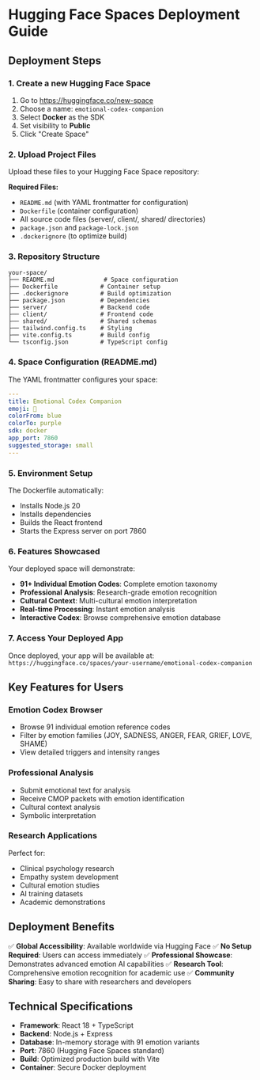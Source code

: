 # Hugging Face Spaces Deployment Guide

## Deployment Steps

### 1. Create a new Hugging Face Space
1. Go to https://huggingface.co/new-space
2. Choose a name: `emotional-codex-companion`
3. Select **Docker** as the SDK
4. Set visibility to **Public**
5. Click "Create Space"

### 2. Upload Project Files
Upload these files to your Hugging Face Space repository:

**Required Files:**
- `README.md` (with YAML frontmatter for configuration)
- `Dockerfile` (container configuration)
- All source code files (server/, client/, shared/ directories)
- `package.json` and `package-lock.json`
- `.dockerignore` (to optimize build)

### 3. Repository Structure
```
your-space/
├── README.md              # Space configuration
├── Dockerfile            # Container setup
├── .dockerignore         # Build optimization
├── package.json          # Dependencies
├── server/               # Backend code
├── client/               # Frontend code
├── shared/               # Shared schemas
├── tailwind.config.ts    # Styling
├── vite.config.ts        # Build config
└── tsconfig.json         # TypeScript config
```

### 4. Space Configuration (README.md)
The YAML frontmatter configures your space:

```yaml
---
title: Emotional Codex Companion
emoji: 🧠
colorFrom: blue
colorTo: purple
sdk: docker
app_port: 7860
suggested_storage: small
---
```

### 5. Environment Setup
The Dockerfile automatically:
- Installs Node.js 20
- Installs dependencies
- Builds the React frontend
- Starts the Express server on port 7860

### 6. Features Showcased
Your deployed space will demonstrate:
- **91+ Individual Emotion Codes**: Complete emotion taxonomy
- **Professional Analysis**: Research-grade emotion recognition
- **Cultural Context**: Multi-cultural emotion interpretation
- **Real-time Processing**: Instant emotion analysis
- **Interactive Codex**: Browse comprehensive emotion database

### 7. Access Your Deployed App
Once deployed, your app will be available at:
`https://huggingface.co/spaces/your-username/emotional-codex-companion`

## Key Features for Users

### Emotion Codex Browser
- Browse 91 individual emotion reference codes
- Filter by emotion families (JOY, SADNESS, ANGER, FEAR, GRIEF, LOVE, SHAME)
- View detailed triggers and intensity ranges

### Professional Analysis
- Submit emotional text for analysis
- Receive CMOP packets with emotion identification
- Cultural context analysis
- Symbolic interpretation

### Research Applications
Perfect for:
- Clinical psychology research
- Empathy system development  
- Cultural emotion studies
- AI training datasets
- Academic demonstrations

## Deployment Benefits

✅ **Global Accessibility**: Available worldwide via Hugging Face
✅ **No Setup Required**: Users can access immediately
✅ **Professional Showcase**: Demonstrates advanced emotion AI capabilities
✅ **Research Tool**: Comprehensive emotion recognition for academic use
✅ **Community Sharing**: Easy to share with researchers and developers

## Technical Specifications

- **Framework**: React 18 + TypeScript
- **Backend**: Node.js + Express  
- **Database**: In-memory storage with 91 emotion variants
- **Port**: 7860 (Hugging Face Spaces standard)
- **Build**: Optimized production build with Vite
- **Container**: Secure Docker deployment